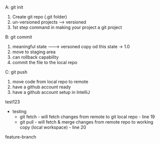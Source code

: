 A: git init
1. Create git repo (.git folder) 
2. un-versioned projects --> versioned  
3. 1st step command in making your project a git project

B: git commit 
1. meaningful state ---> versoned copy od this state -> 1.0
2. move to staging area
3. can rollback capability
4. commit the file to the local repo

C: git push 
1. move code from local repo to remote
2. have a github account ready 
3. have a github account setup in IntelliJ

test123
  - testing  
      - git fetch - will fetch changes from remote to git local repo - line 19
      - git pull  - will  fetch & merge changes from remote repo to working copy (local workspace) - line 20
   
feature-branch       
